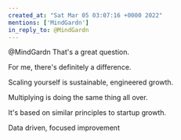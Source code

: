 ```yaml
---
created_at: "Sat Mar 05 03:07:16 +0000 2022"
mentions: ['MindGardn']
in_reply_to: @MindGardn
---
```


@MindGardn That's a great question.

For me, there's definitely a difference.

 Scaling yourself is sustainable, engineered growth.

Multiplying is doing the same thing all over.

It's based on similar principles to startup growth. 

Data driven, focused improvement